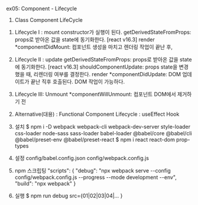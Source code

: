 ex05: Component - Lifecycle

01. Class Component LifeCycle
  1) Lifecycle I : mount
      constructor가 실행이 된다.
      getDerivedStateFromProps: props로 받아온 값을 state에 동기화한다. [react v16.3]
      render
      *componentDidMount: 컴포넌트 생성을 마치고 렌더링 작업이 끝난 후, 

  2) Lifecycle II : update
      getDerivedStateFromProps: props로 받아온 값을 state에 동기화한다. [react v16.3]
      shouldComponentUpdate: props state을 변경 했을 때, 리렌더링 여부를 결정한다.
      render
      *componentDidUpdate: DOM 업데이트가 끝난 직후 호출된다. DOM 작업이 가능하다.
  3) Lifecycle III: Unmount
      *componentWillUnmount: 컴포넌트 DOM에서 제거하기 전

02. Alternative(대용) : Functional Component Lifecycle : useEffect Hook


1. 설치
$ npm i -D webpack webpack-cli webpack-dev-server style-loader css-loader node-sass sass-loader babel-loader @babel/core @babel/cli @babel/preset-env @babel/preset-react
$ npm i react react-dom prop-types

2. 설정
config/babel.config.json
config/webpack.config.js

3. npm 스크립팅
  "scripts": {
    "debug": "npx webpack serve --config config/webpack.config.js --progress --mode development --env",
    "build": "npx webpack"
  }

4. 실행
$ npm run debug src={01|02|03|04|... }
